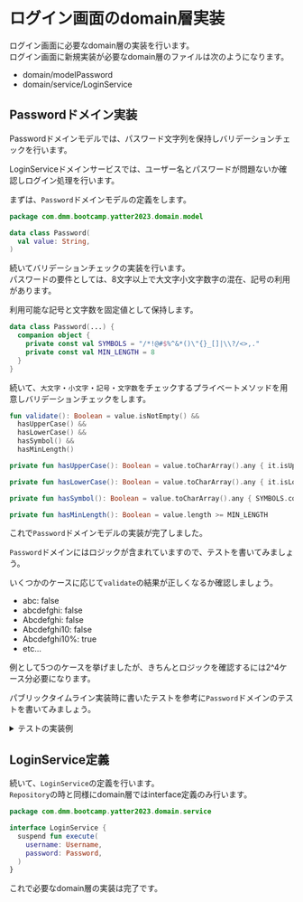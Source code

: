 # ログイン画面のdomain層実装
ログイン画面に必要なdomain層の実装を行います。  
ログイン画面に新規実装が必要なdomain層のファイルは次のようになります。  

- domain/modelPassword
- domain/service/LoginService

## Passwordドメイン実装

Passwordドメインモデルでは、パスワード文字列を保持しバリデーションチェックを行います。  

LoginServiceドメインサービスでは、ユーザー名とパスワードが問題ないか確認しログイン処理を行います。  

まずは、`Password`ドメインモデルの定義をします。  

```Kotlin
package com.dmm.bootcamp.yatter2023.domain.model

data class Password(
  val value: String,
)
```

続いてバリデーションチェックの実装を行います。  
パスワードの要件としては、8文字以上で大文字小文字数字の混在、記号の利用があります。  

利用可能な記号と文字数を固定値として保持します。  

```Kotlin
data class Password(...) {
  companion object {
    private const val SYMBOLS = "/*!@#$%^&*()\"{}_[]|\\?/<>,."
    private const val MIN_LENGTH = 8
  }
}
```

続いて、`大文字`・`小文字`・`記号`・`文字数`をチェックするプライベートメソッドを用意しバリデーションチェックをします。  

```Kotlin
fun validate(): Boolean = value.isNotEmpty() &&
  hasUpperCase() &&
  hasLowerCase() &&
  hasSymbol() &&
  hasMinLength()

private fun hasUpperCase(): Boolean = value.toCharArray().any { it.isUpperCase() }

private fun hasLowerCase(): Boolean = value.toCharArray().any { it.isLowerCase() }

private fun hasSymbol(): Boolean = value.toCharArray().any { SYMBOLS.contains(it) }

private fun hasMinLength(): Boolean = value.length >= MIN_LENGTH
```

これで`Password`ドメインモデルの実装が完了しました。  

`Password`ドメインにはロジックが含まれていますので、テストを書いてみましょう。  

いくつかのケースに応じて`validate`の結果が正しくなるか確認しましょう。  

- abc: false
- abcdefghi: false
- Abcdefghi: false
- Abcdefghi10: false
- Abcdefghi10%: true
- etc...

例として5つのケースを挙げましたが、きちんとロジックを確認するには2^4ケース分必要になります。  

パブリックタイムライン実装時に書いたテストを参考に`Password`ドメインのテストを書いてみましょう。  

<details>
<summary>テストの実装例</summary>

```Kotlin
class PasswordSpec {
  @Test
  fun checkValidate() = runTest {
    val testCase = listOf(
      "abc" to false,
      "abcdefghi" to false,
      "Abcdefghi" to false,
      "Abcdefghi10" to false,
      "Abcdefghi10%" to true,
    )

    testCase.forEach {
      assertThat(Password(it.first).validate()).isEqualTo(it.second)
    }
  }
}
```
</details>


## LoginService定義

続いて、`LoginService`の定義を行います。  
`Repository`の時と同様にdomain層ではinterface定義のみ行います。  

```Kotlin
package com.dmm.bootcamp.yatter2023.domain.service

interface LoginService {
  suspend fun execute(
    username: Username,
    password: Password,
  )
}
```

これで必要なdomain層の実装は完了です。  
